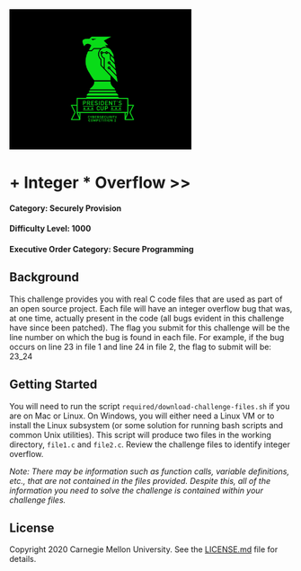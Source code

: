 <img src="../../logo.png" height="250px">

# + Integer * Overflow >>
#### Category: Securely Provision
#### Difficulty Level: 1000
#### Executive Order Category: Secure Programming

## Background
This challenge provides you with real C code files that are used as part of an open source project. Each file will have an integer overflow bug that was, at one time, actually present in the code (all bugs evident in this challenge have since been patched). The flag you submit for this challenge will be the line number on which the bug is found in each file. For example, if the bug occurs on line 23 in file 1 and line 24 in file 2, the flag to submit will be: 23_24

## Getting Started

You will need to run the script `required/download-challenge-files.sh` if you are on Mac or Linux. On Windows, you will either need a Linux VM or to install the Linux subsystem (or some solution for running bash scripts and common Unix utilities).
This script will produce two files in the working directory, `file1.c` and `file2.c`. Review the challenge files to identify integer overflow.

*Note: There may be information such as function calls, variable definitions, etc., that are not contained
in the files provided. Despite this, all of the information you need to solve the challenge is contained within your challenge files.*

## License
Copyright 2020 Carnegie Mellon University. See the [LICENSE.md](../../LICENSE.md) file for details.